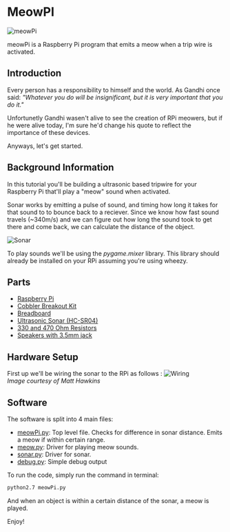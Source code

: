 MeowPI
==========

![meowPi](https://github.com/c0nrad/meowPi/blob/master/images/meowPi.jpg?raw=true)

meowPi is a Raspberry Pi program that emits a meow when a trip wire is activated.



Introduction
-

Every person has a responsibility to himself and the world. As Gandhi once said: <i> "Whatever you do will be insignificant, but it is very important that you do it." </i> 

Unfortunetly Gandhi wasen't alive to see the creation of RPi meowers, but if he were alive today, I'm sure he'd change his quote to reflect the importance of these devices.

Anyways, let's get started. 

Background Information
-

In this tutorial you'll be building a ultrasonic based tripwire for your Raspberry Pi that'll play a "meow" sound when activated. 
	  
Sonar works by emitting a pulse of sound, and timing how long it takes for that sound to to bounce back to a reciever. Since we know how fast sound travels (~340m/s) and we can figure out how long the sound took to get there and come back, we can calculate the distance of the object. 

![Sonar](https://github.com/c0nrad/meowPi/blob/master/images/sonarDiagram.png?raw=true)

To play sounds we'll be using the <i>pygame.mixer</i> library. This library should already be installed on your RPi assuming you're using wheezy. 

Parts 
-	  

* [Raspberry Pi](http://www.amazon.com/Raspberry-Pi-Model-Revision-512MB/dp/B009SQQF9C/ref=sr_1_1?ie=UTF8&qid=1362138473&sr=8-1&keywords=raspberry+pi)
* [Cobbler Breakout Kit](http://www.adafruit.com/products/914)
* [Breadboard](http://www.amazon.com/BB400-Solderless-Plug-BreadBoard-tie-points/dp/B0040Z1ERO/ref=pd_sim_e_3)
* [Ultrasonic Sonar (HC-SR04)](http://www.amazon.com/Ultrasonic-Module-HC-SR04-Distance-Arduino/dp/B004U8TOE6/ref=sr_1_1?ie=UTF8&qid=1362137669&sr=8-1&keywords=hc-sr04)
* [330 and 470 Ohm Resistors](http://www.amazon.com/Sparkfun-500-4W-Resistor-Kit/dp/B008MH97I4/ref=sr_1_1?s=electronics&ie=UTF8&qid=1362138498&sr=1-1&keywords=resistors)
* [Speakers with 3.5mm jack](http://www.amazon.com/Logitech-S120-2-0-Multimedia-Speakers/dp/B000R9AAJA/ref=sr_1_2?s=electronics&ie=UTF8&qid=1362138535&sr=1-2&keywords=speakers)

Hardware Setup 
-

First up we'll be wiring the sonar to the RPi as follows : 
![Wiring](https://github.com/c0nrad/meowPi/blob/master/images/ultraSonicWiring.png?raw=true)  
<i> Image courtesy of Matt Hawkins </i>	   

Software 
-	  

The software is split into 4 main files:

* [meowPi.py](https://github.com/c0nrad/meowPi/blob/master/meowPi.py): Top level file. Checks for difference in sonar distance. Emits a meow if within certain range.
* [meow.py](https://github.com/c0nrad/meowPi/blob/master/meow.py): Driver for playing meow sounds.
* [sonar.py](https://github.com/c0nrad/meowPi/blob/master/sonar.py): Driver for sonar.
* [debug.py](https://github.com/c0nrad/meowPi/blob/master/debug.py): Simple debug output
	  
To run the code, simply run the command in terminal:

```bash
python2.7 meowPi.py
```
	  
And when an object is within a certain distance of the sonar, a meow is played.

Enjoy!	  

